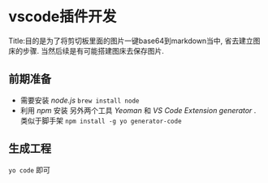 # vscode插件开发

Title:目的是为了将剪切板里面的图片一键base64到markdown当中, 省去建立图床的步骤. 当然后续是有可能搭建图床去保存图片.

## 前期准备

* 需要安装 *node.js* `brew install node`
* 利用 *npm* 安装 另外两个工具 *Yeoman* 和 *VS Code Extension generator* . 类似于脚手架 `npm install -g yo generator-code`

## 生成工程

`yo code` 即可
